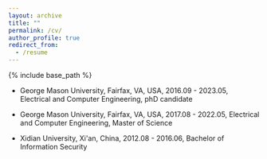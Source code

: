```yaml
---
layout: archive
title: ""
permalink: /cv/
author_profile: true
redirect_from:
  - /resume
---
```


{% include base_path %}

* George Mason University, Fairfax, VA, USA, 2016.09 - 2023.05, Electrical and Computer Engineering, phD candidate

* George Mason University, Fairfax, VA, USA, 2017.08 - 2022.05, Electrical and Computer Engineering, Master of Science

* Xidian University, Xi'an, China, 2012.08 - 2016.06, Bachelor of Information Security

